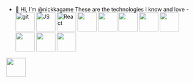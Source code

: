 - 👋 Hi, I’m @nickkagame
These are the technologies I know and love - 
<img src = https://user-images.githubusercontent.com/100615377/229739726-5107ca34-105a-4d8c-a8f3-b28120fda0c9.png
width=50px alt = 'git'/>
<img src = https://user-images.githubusercontent.com/100615377/229748430-92894298-3d67-44b0-8007-1b1797723c69.png
width=50px alt = 'JS'/>
<img src = https://user-images.githubusercontent.com/100615377/229748641-bfbeef51-bc9c-4b85-977e-5a8f66915e91.png
width=50px alt = "React"/>
<img src = https://user-images.githubusercontent.com/100615377/229739726-5107ca34-105a-4d8c-a8f3-b28120fda0c9.png
width=50px/>
<img src = https://user-images.githubusercontent.com/100615377/229745155-e298a594-9a3f-4246-98eb-2fceb89107f0.png
width=50px/>
<img src = https://user-images.githubusercontent.com/100615377/229745155-e298a594-9a3f-4246-98eb-2fceb89107f0.png
width=50px/>
<img src = https://user-images.githubusercontent.com/100615377/229746629-6a569bc0-2832-4d77-8d93-a92d53248063.png
width=50px/>
<img src = https://user-images.githubusercontent.com/100615377/229746629-6a569bc0-2832-4d77-8d93-a92d53248063.png
width=50px/>
<img src = https://user-images.githubusercontent.com/100615377/229747008-c3423f9d-2d98-4f2b-9993-2ed0e37ae3f6.png
width=50px/>
<img src = https://user-images.githubusercontent.com/100615377/229747211-56dd045f-d3c1-4fd6-bda3-daf028d7a13b.png
width=50px/>
<img src = https://user-images.githubusercontent.com/100615377/229747211-56dd045f-d3c1-4fd6-bda3-daf028d7a13b.png
width=50px/>
<img src = https://user-images.githubusercontent.com/100615377/229747689-488af8c0-34f1-4337-9d6b-149bb1f22652.png width=50px/>
